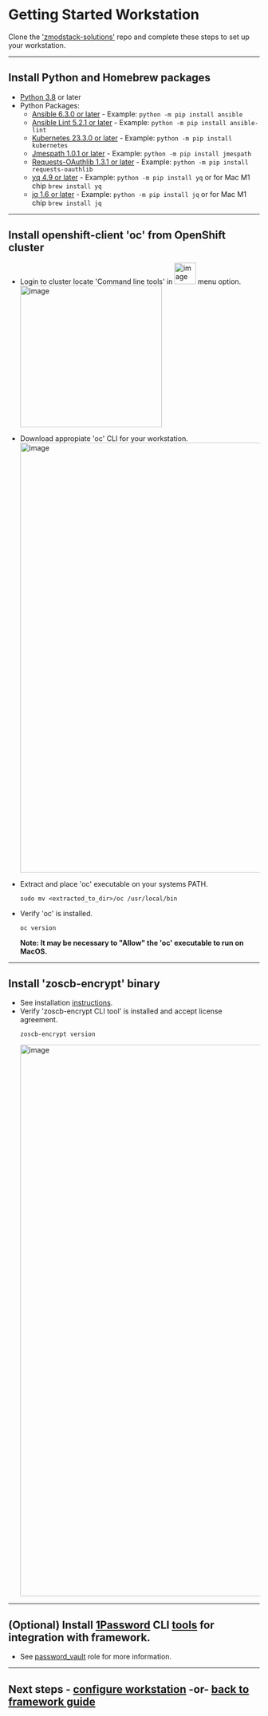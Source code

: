 <!-- #
# Copyright 2023 IBM Inc. All rights reserved
# SPDX-License-Identifier: Apache2.0
# -->

# Getting Started Workstation

Clone the ['zmodstack-solutions'](https://github.com/IBM/zmodstack-solutions) repo and complete these steps to set up your workstation.

---

## Install Python and Homebrew packages
- [Python 3.8](https://www.python.org/downloads/) or later
- Python Packages:
  - [Ansible 6.3.0 or later](https://docs.ansible.com/ansible/latest/installation_guide/intro_installation.html) - Example: `python -m pip install ansible`
  - [Ansible Lint 5.2.1 or later](https://ansible-lint.readthedocs.io/en/latest/installing.html#using-pip-or-pipx) - Example: `python -m pip install ansible-lint`
  - [Kubernetes 23.3.0 or later](https://pypi.org/project/kubernetes/) - Example: `python -m pip install kubernetes`
  - [Jmespath 1.0.1 or later](https://pypi.org/project/jmespath/) - Example: `python -m pip install jmespath`
  - [Requests-OAuthlib 1.3.1 or later](https://github.com/requests/requests-oauthlib) - Example: `python -m pip install requests-oauthlib`
  - [yq 4.9 or later](https://github.com/mikefarah/yq) - Example: `python -m pip install yq` or for Mac M1 chip `brew install yq`
  - [jq 1.6 or later](https://stedolan.github.io/jq/) - Example: `python -m pip install jq`  or for Mac M1 chip `brew install jq`
---
## Install openshift-client 'oc' from OpenShift cluster
- Login to cluster locate 'Command line tools' in <img width="43" alt="image" src="https://media.github.ibm.com/user/55799/files/cafe4e8b-be3c-42aa-a5a8-f3728c0167c9"> menu option. <br>
	  <img width="284" alt="image" src="https://media.github.ibm.com/user/55799/files/0a1226ec-7940-401b-988b-4736f6fcfb19">

- Download appropiate 'oc' CLI for your workstation. <br>
	  <img width="863" alt="image" src="https://media.github.ibm.com/user/55799/files/3d88341b-9ea3-4e43-af0d-c09146fed8a1">

- Extract and place 'oc' executable on your systems PATH.
    ```
    sudo mv <extracted_to_dir>/oc /usr/local/bin
    ```

- Verify 'oc' is installed. 
    ```
    oc version
    ```

  **Note: It may be necessary to "Allow" the 'oc' executable to run on MacOS.** <br>
---	
## Install 'zoscb-encrypt' binary
  - See installation [instructions](https://www.ibm.com/docs/en/cloud-paks/z-modernization-stack/2023.1?topic=credentials-installing-zoscb-encrypt-cli-tool). 
  - Verify 'zoscb-encrypt CLI tool' is installed and accept license agreement.
    ```
    zoscb-encrypt version
    ```
    <img width="1107" alt="image" src="https://media.github.ibm.com/user/55799/files/dff4f584-0ba9-4569-addb-8b2c59e5535f">
---   
## (Optional) Install [1Password](https://1password.com/developers) CLI [tools](https://developer.1password.com/docs/cli/get-started#requirements) for integration with framework.
   - See [password_vault](../../ibm/seaa/ansible/roles/password_vault/README.md) role for more information.

---
## Next steps - [configure workstation](../guide/configure-seaa.md) -or- [back to framework guide](../guide/README.md)
